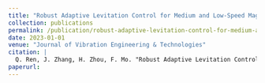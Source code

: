 ```yaml
---
title: "Robust Adaptive Levitation Control for Medium and Low-Speed Maglev with Magnetic Saturation and Eddy Current Effect"
collection: publications
permalink: /publication/robust-adaptive-levitation-control-for-medium-and-low-speed-maglev-with-magnetic
date: 2023-01-01
venue: "Journal of Vibration Engineering & Technologies"
citation: |
  Q. Ren, J. Zhang, H. Zhou, F. Mo. "Robust Adaptive Levitation Control for Medium and Low-Speed Maglev with Magnetic Saturation and Eddy Current Effect". Journal of Vibration Engineering & Technologies 12 (3), 2835-2849.
paperurl:
---
```

